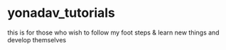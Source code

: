 # yonadav_tutorials
this is for those who wish to follow my foot steps &amp; learn new things and develop themselves
